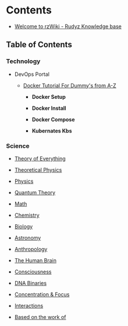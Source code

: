 # Contents

- [Welcome to rzWiki - Rudyz Knowledge base](https://github.com/6rz6/6rz6/blob/main/RzWiki.md)

##  Table of Contents

 ### Technology

- DevOps Portal
   
     - [Docker Tutorial For Dummy's from A-Z](https://github.com/6rz6/6rz6/blob/main/Docker%20Tutorial%20For%20Dummy's%20from%20A-Z.md)

       - **Docker Setup**
    
       - **Docker Install**
            
       - **Docker Compose**
            
       - **Kubernates Kbs**
    
### Science

   - [Theory of Everything](https://github.com/6rz6/6rz6/blob/main/Theory%20of%20Everything.md)
  

   - [Theoretical Physics](https://github.com/6rz6/6rz6/blob/main/Theoretical%20Physics.md)

   
   - [Physics](https://github.com/6rz6/6rz6/blob/main/Physics.md)


   - [Quantum Theory](https://github.com/6rz6/6rz6/blob/main/Quantum%20Theory.md)

   - [Math](https://github.com/6rz6/6rz6/blob/main/Maths.md)
    
   - [Chemistry](https://github.com/6rz6/6rz6/blob/main/Chemistry.md)

   - [Biology](https://github.com/6rz6/6rz6/blob/main/Biology.md)
    
   - [Astronomy](https://github.com/6rz6/6rz6/blob/main/Astronomy.md)

   - [Anthropology](https://github.com/6rz6/6rz6/blob/main/Anthropology.md)
 
   - [The Human Brain](https://github.com/6rz6/6rz6/blob/main/The%20Human%20Brain.md)

   - [Consciousness](https://github.com/6rz6/6rz6/blob/main/Consciousness.md)

   - [DNA Binaries](https://github.com/6rz6/6rz6/blob/main/DNA%20Binaries.md)

   - [Concentration & Focus](https://github.com/6rz6/6rz6/blob/main/Concentration%20&%20Focus.md)
    
   - [Interactions](https://github.com/6rz6/6rz6/blob/main/Interactions.md)

   - [Based on the work of](https://github.com/6rz6/6rz6/blob/main/Based%20on%20the%20work%20of.md)

